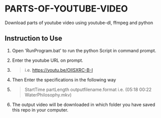 # PARTS-OF-YOUTUBE-VIDEO
Download parts of youtube video using youtube-dl, ffmpeg and python

## Instruction to Use
1. Open 'RunProgram.bat' to run the python Script in command prompt.

3. Enter the youtube URL on prompt.
4. > i.e. https://youtu.be/OIlSXRC-B-I 

6. Then Enter the specifications in the following way 
7. >StartTime partLength outputfilename.format i.e. (05:18 00:22 WaterPhilosophy.mkv)
8. The output video will be downloaded in which folder you have saved this repo in your computer.
